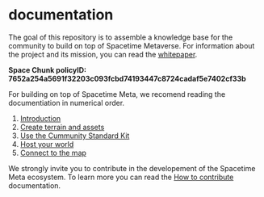 # documentation
The goal of this repository is to assemble a knowledge base for the community to build on top of Spacetime Metaverse. For information about the project and its mission, you can read the [whitepaper](https://github.com/Spacetime-Meta/documentation/blob/main/whitepaper.md).

**Space Chunk policyID: 7652a254a5691f32203c093fcbd74193447c8724cadaf5e7402cf33b**  

For building on top of Spacetime Meta, we recomend reading the documentiation in numerical order.

1. [Introduction](https://github.com/Spacetime-Meta/documentation/blob/main/introduction.md)
2. [Create terrain and assets](https://github.com/Spacetime-Meta/documentation/blob/main/Terrain_and_assets.md)
3. [Use the Cummunity Standard Kit](https://github.com/Spacetime-Meta/documentation/blob/main/Community_Standard_Kit.md)
4. [Host your world](https://github.com/Spacetime-Meta/documentation/blob/main/Host_your_world.md)
5. [Connect to the map](https://github.com/Spacetime-Meta/documentation/blob/main/post_on_the_map.md)

We strongly invite you to contribute in the developement of the Spacetime Meta ecosystem. To learn more you can read the [How to contribute](https://github.com/Spacetime-Meta/documentation/blob/main/contribute.md) documentation.
